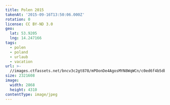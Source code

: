 ```yaml
---
title: Polen 2015
takenAt: '2015-09-16T13:50:06.000Z'
rotation: 0
license: CC BY-ND 3.0
geo:
  lat: 53.9205
  lng: 14.247166
tags:
  - polen
  - poland
  - urlaub
  - vacation
url: >-
  //images.ctfassets.net/bncv3c2gt878/mPOonDe4AgosMYN8WqWCn/c0ed6f4b5dbecaa2321e8682a89f0e9f/polen-2015_25957763455_o
size: 2321608
image:
  width: 2868
  height: 4310
contentType: image/jpeg
---
```


